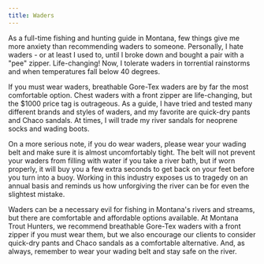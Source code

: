 ```yaml
---
title: Waders
---
```


As a full-time fishing and hunting guide in Montana, few things give me more anxiety than recommending waders to someone. Personally, I hate waders - or at least I used to, until I broke down and bought a pair with a "pee" zipper. Life-changing! Now, I tolerate waders in torrential rainstorms and when temperatures fall below 40 degrees.

If you must wear waders, breathable Gore-Tex waders are by far the most comfortable option. Chest waders with a front zipper are life-changing, but the $1000 price tag is outrageous. As a guide, I have tried and tested many different brands and styles of waders, and my favorite are quick-dry pants and Chaco sandals. At times, I will trade my river sandals for neoprene socks and wading boots.

On a more serious note, if you do wear waders, please wear your wading belt and make sure it is almost uncomfortably tight. The belt will not prevent your waders from filling with water if you take a river bath, but if worn properly, it will buy you a few extra seconds to get back on your feet before you turn into a buoy. Working in this industry exposes us to tragedy on an annual basis and reminds us how unforgiving the river can be for even the slightest mistake.

Waders can be a necessary evil for fishing in Montana's rivers and streams, but there are comfortable and affordable options available. At Montana Trout Hunters, we recommend breathable Gore-Tex waders with a front zipper if you must wear them, but we also encourage our clients to consider quick-dry pants and Chaco sandals as a comfortable alternative. And, as always, remember to wear your wading belt and stay safe on the river.
